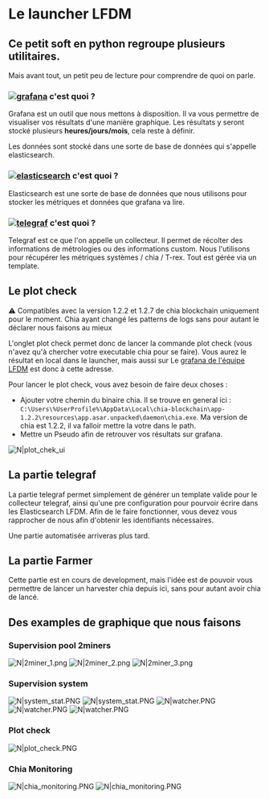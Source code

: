 # Le launcher LFDM
## Ce petit soft en python regroupe plusieurs utilitaires.
Mais avant tout, un petit peu de lecture pour comprendre de quoi on parle.

### [![grafana](sample/logo/grafana.png)](https://grafana.com/oss/grafana/) c'est quoi ?



Grafana est un outil que nous mettons à disposition. Il va vous permettre de visualiser vos résultats d'une manière graphique. Les résultats y seront stocké plusieurs **heures/jours/mois**, cela reste à définir.

Les données sont stocké dans une sorte de base de données qui s'appelle elasticsearch.

### [![elasticsearch](sample/logo/elasticsearch.png)](https://www.elastic.co/fr/) c'est quoi ?


Elasticsearch est une sorte de base de données que nous utilisons pour stocker les métriques et données que grafana va lire.

### [![telegraf](sample/logo/telegraf.png)](https://www.influxdata.com/time-series-platform/telegraf/) c'est quoi ?


Telegraf est ce que l'on appelle un collecteur. Il permet de récolter des informations de métrologies ou des informations custom.
Nous l'utilisons pour récupérer les métriques systèmes / chia / T-rex. Tout est gérée via un template. 

## Le plot check

⚠️ Compatibles avec la version 1.2.2 et 1.2.7 de chia blockchain uniquement pour le moment. Chia ayant changé les patterns de logs sans pour autant le déclarer nous faisons au mieux

L'onglet plot check permet donc de lancer la commande plot check (vous n'avez qu'à chercher votre executable chia pour se faire). Vous aurez le résultat en local dans le launcher, mais aussi sur Le [grafana de l'équipe LFDM](https://grafana.ether-source.fr/d/oQbtWaInk/plot-check?orgId=6&refresh=30s) est donc à cette adresse. 

Pour lancer le plot check, vous avez besoin de faire deux choses :
 * Ajouter votre chemin du binaire chia. Il se trouve en general ici : ``C:\Users\%UserProfile%\AppData\Local\chia-blockchain\app-1.2.2\resources\app.asar.unpacked\daemon\chia.exe``. Ma version de chia est 1.2.2, il va falloir mettre la votre dans le path.
 * Mettre un Pseudo afin de retrouver vos résultats sur grafana.


![N|plot_chek_ui](./sample/ui/launcher_ui.PNG)


## La partie telegraf

La partie telegraf permet simplement de générer un template valide pour le collecteur telegraf, ainsi qu'une pre configuration pour pourvoir écrire dans les Elasticsearch LFDM.
Afin de le faire fonctionner, vous devez vous rapprocher de nous afin d'obtenir les identifiants nécessaires.

Une partie automatisée arriveras plus tard.

## La partie Farmer

Cette partie est en cours de development, mais l'idée est de pouvoir vous permettre de lancer un harvester chia depuis ici, sans pour autant avoir chia de lancé.

## Des examples de graphique que nous faisons

### Supervision pool 2miners
![N|2miner_1.png](./sample/ui/2miner_1.PNG)
![N|2miner_2.png](./sample/ui/2miner_2.PNG)
![N|2miner_3.png](./sample/ui/2miner_3.PNG)

### Supervision system

![N|system_stat.PNG](./sample/ui/system_stat.PNG)
![N|system_stat.PNG](./sample/ui/system_stat_2.PNG)
![N|watcher.PNG](./sample/ui/watcher_1.PNG)
![N|watcher.PNG](./sample/ui/watcher_2.PNG)
![N|watcher.PNG](./sample/ui/watcher_3.PNG)

### Plot check

![N|plot_check.PNG](./sample/ui/plot_check.PNG)

### Chia Monitoring

![N|chia_monitoring.PNG](./sample/ui/chia-pool_1.PNG)
![N|chia_monitoring.PNG](./sample/ui/chia_monitor.PNG)
